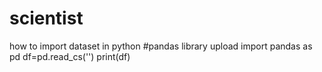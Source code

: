 # scientist
how to import dataset in python
#pandas library upload
import pandas as pd
df=pd.read_cs('')
print(df)
